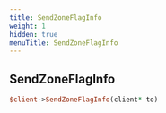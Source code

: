 ```yaml
---
title: SendZoneFlagInfo
weight: 1
hidden: true
menuTitle: SendZoneFlagInfo
---
```

## SendZoneFlagInfo
```perl
$client->SendZoneFlagInfo(client* to)
```